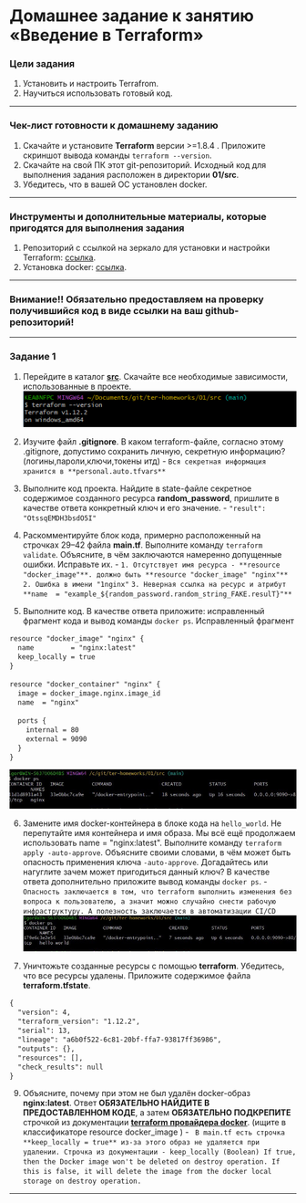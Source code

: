 # Домашнее задание к занятию «Введение в Terraform»

### Цели задания

1. Установить и настроить Terrafrom.
2. Научиться использовать готовый код.

------

### Чек-лист готовности к домашнему заданию

1. Скачайте и установите **Terraform** версии >=1.8.4 . Приложите скриншот вывода команды ```terraform --version```.
2. Скачайте на свой ПК этот git-репозиторий. Исходный код для выполнения задания расположен в директории **01/src**.
3. Убедитесь, что в вашей ОС установлен docker.

------

### Инструменты и дополнительные материалы, которые пригодятся для выполнения задания

1. Репозиторий с ссылкой на зеркало для установки и настройки Terraform: [ссылка](https://github.com/netology-code/devops-materials).
2. Установка docker: [ссылка](https://docs.docker.com/engine/install/ubuntu/). 
------
### Внимание!! Обязательно предоставляем на проверку получившийся код в виде ссылки на ваш github-репозиторий!
------

### Задание 1

1. Перейдите в каталог [**src**](https://github.com/netology-code/ter-homeworks/tree/main/01/src). Скачайте все необходимые зависимости, использованные в проекте. 
![скрин](img/1.png)

2. Изучите файл **.gitignore**. В каком terraform-файле, согласно этому .gitignore, допустимо сохранить личную, секретную информацию?(логины,пароли,ключи,токены итд) - `Вся секретная информация хранится в **personal.auto.tfvars**`

3. Выполните код проекта. Найдите  в state-файле секретное содержимое созданного ресурса **random_password**, пришлите в качестве ответа конкретный ключ и его значение. - `"result": "OtssqEMDH3bsdO5I"`
4. Раскомментируйте блок кода, примерно расположенный на строчках 29–42 файла **main.tf**.
Выполните команду ```terraform validate```. Объясните, в чём заключаются намеренно допущенные ошибки. Исправьте их. - 
`1. Отсутствует имя ресурса - **resource "docker_image"**. должно быть **resource "docker_image" "nginx"**`
`2. Ошибка в имени "1nginx"`
`3. Неверная ссылка на ресурс и атрибут **name  = "example_${random_password.random_string_FAKE.resulT}"**`
5. Выполните код. В качестве ответа приложите: исправленный фрагмент кода и вывод команды ```docker ps```.
Исправленный фрагмент
```
resource "docker_image" "nginx" {
  name         = "nginx:latest"
  keep_locally = true
}

resource "docker_container" "nginx" {
  image = docker_image.nginx.image_id
  name  = "nginx"

  ports {
    internal = 80
    external = 9090
  }
}

```
![скрин](img/5.png)

6. Замените имя docker-контейнера в блоке кода на ```hello_world```. Не перепутайте имя контейнера и имя образа. Мы всё ещё продолжаем использовать name = "nginx:latest". Выполните команду ```terraform apply -auto-approve```.
Объясните своими словами, в чём может быть опасность применения ключа  ```-auto-approve```. Догадайтесь или нагуглите зачем может пригодиться данный ключ? В качестве ответа дополнительно приложите вывод команды ```docker ps```. - `Опасность заключается в том, что terraform выполнить изменения без вопроса к пользователю, а значит можно случайно снести рабочую инфраструктуру. А полезность заключается в автоматизации CI/CD`
![скрин](img/6.png)

8. Уничтожьте созданные ресурсы с помощью **terraform**. Убедитесь, что все ресурсы удалены. Приложите содержимое файла **terraform.tfstate**. 
```
{
  "version": 4,
  "terraform_version": "1.12.2",
  "serial": 13,
  "lineage": "a6b0f522-6c81-20bf-ffa7-93817ff36986",
  "outputs": {},
  "resources": [],
  "check_results": null
}

```

9. Объясните, почему при этом не был удалён docker-образ **nginx:latest**. Ответ **ОБЯЗАТЕЛЬНО НАЙДИТЕ В ПРЕДОСТАВЛЕННОМ КОДЕ**, а затем **ОБЯЗАТЕЛЬНО ПОДКРЕПИТЕ** строчкой из документации [**terraform провайдера docker**](https://docs.comcloud.xyz/providers/kreuzwerker/docker/latest/docs).  (ищите в классификаторе resource docker_image ) - ` В main.tf есть строчка **keep_locally = true** из-за этого образ не удаляется при удалении. Строчка из документации - keep_locally (Boolean) If true, then the Docker image won't be deleted on destroy operation. If this is false, it will delete the image from the docker local storage on destroy operation.`

------

